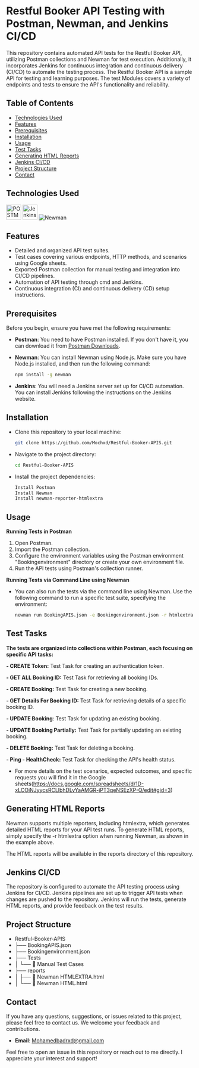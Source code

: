 # Restful Booker API Testing with Postman, Newman, and Jenkins CI/CD

This repository contains automated API tests for the Restful Booker API, utilizing Postman collections and Newman for test execution. Additionally, it incorporates Jenkins for continuous integration and continuous delivery (CI/CD) to automate the testing process. The Restful Booker API is a sample API for testing and learning purposes. The test Modules covers a variety of endpoints and tests to ensure the API's functionality and reliability.

## Table of Contents
- [Technologies Used](#Technologies-Used)
- [Features](#features)
- [Prerequisites](#prerequisites)
- [Installation](#installation)
- [Usage](#usage)
- [Test Tasks](#test-Tasks)
- [Generating HTML Reports](#generating-html-reports)
- [Jenkins CI/CD](#jenkins-ci-cd)
- [Project Structure](#Project-Structure)
- [Contact](#Contact)

##  Technologies Used
<a href="https://www.postman.com/"><img src="https://user-images.githubusercontent.com/25181517/192109061-e138ca71-337c-4019-8d42-4792fdaa7128.png" title="POSTMAN" alt="POSTMAN" width="40" height="40"/></a>
<a href="https://www.jenkins.io"><img src="https://user-images.githubusercontent.com/25181517/179090274-733373ef-3b59-4f28-9ecb-244bea700932.png" title="Jenkins" alt="Jenkins" width="40" height="40"/></a>
![Newman](https://img.shields.io/badge/Newman-Command_Line-brightgreen)
## Features
- Detailed and organized API test suites.
- Test cases covering various endpoints, HTTP methods, and scenarios using Google sheets.
- Exported Postman collection for manual testing and integration into CI/CD pipelines.
- Automation of API testing through cmd and Jenkins.
- Continuous integration (CI) and continuous delivery (CD) setup instructions.

## Prerequisites
Before you begin, ensure you have met the following requirements:

- **Postman**: You need to have Postman installed. If you don't have it, you can download it from [Postman Downloads](https://www.postman.com/downloads/).

- **Newman**: You can install Newman using Node.js. Make sure you have Node.js installed, and then run the following command:

  ```bash
  npm install -g newman

- **Jenkins**: You will need a Jenkins server set up for CI/CD automation. You can install Jenkins following the instructions on the Jenkins website.

## Installation

- Clone this repository to your local machine:

  ```bash
  git clone https://github.com/Mochxd/Restful-Booker-APIS.git

- Navigate to the project directory:

  ```bash
  cd Restful-Booker-APIS

- Install the project dependencies:
  ```bash
  Install Postman
  Install Newman
  Install newman-reporter-htmlextra

## Usage

**Running Tests in Postman**
1. Open Postman.
2. Import the Postman collection.
3. Configure the environment variables using the Postman environment "Bookingenvironment" directory or create your own environment file.
4. Run the API tests using Postman's collection runner.

**Running Tests via Command Line using Newman**

- You can also run the tests via the command line using Newman. Use the following command to run a specific test suite, specifying the environment:
  
  ```bash
  newman run BookingAPIS.json -e Bookingenvironment.json -r htmlextra

## Test Tasks
**The tests are organized into collections within Postman, each focusing on specific API tasks:**

**- CREATE Token:** Test Task for creating an authentication token.

**- GET ALL Booking ID:** Test Task for retrieving all booking IDs.

**- CREATE Booking:** Test Task for creating a new booking.

**- GET Details For Booking ID:** Test Task for retrieving details of a specific booking ID.

**- UPDATE Booking**: Test Task for updating an existing booking.

**- UPDATE Booking Partially:** Test Task for partially updating an existing booking.

**- DELETE Booking:** Test Task for deleting a booking.

**- Ping - HealthCheck:** Test Task for checking the API's health status.

- For more details on the test scenarios, expected outcomes, and specific requests you will find it in the Google sheets(https://docs.google.com/spreadsheets/d/1D-xLCOiNJyycsRCLlbhDLvYaAMGR-jPT3qeNSEzXP-Q/edit#gid=3)

## Generating HTML Reports
Newman supports multiple reporters, including htmlextra, which generates detailed HTML reports for your API test runs. To generate HTML reports, simply specify the -r htmlextra option when running Newman, as shown in the example above.

The HTML reports will be available in the reports directory of this repository.

## Jenkins CI/CD
The repository is configured to automate the API testing process using Jenkins for CI/CD. Jenkins pipelines are set up to trigger API tests when changes are pushed to the repository. Jenkins will run the tests, generate HTML reports, and provide feedback on the test results.

## Project Structure

- Restful-Booker-APIS
- ├──  BookingAPIS.json
- ├──  Bookingenvironment.json
- ├──  Tests
- │   └── 📜 Manual Test Cases
- ├──  reports
- │   ├── 📜 Newman HTMLEXTRA.html
- │   └── 📜 Newman HTML.html

## Contact

If you have any questions, suggestions, or issues related to this project, please feel free to contact us. We welcome your feedback and contributions.
- **Email**: Mohamedbadrxd@gmail.com

Feel free to open an issue in this repository or reach out to me directly. I appreciate your interest and support!
